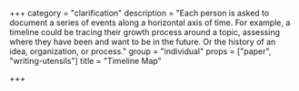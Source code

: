 +++
category = "clarification"
description = "Each person is asked to document a series of events along a horizontal axis of time. For example, a timeline could be tracing their growth process around a topic, assessing where they have been and want to be in the future. Or the history of an idea, organization, or process."
group = "individual"
props = ["paper", "writing-utensils"]
title = "Timeline Map"

+++
